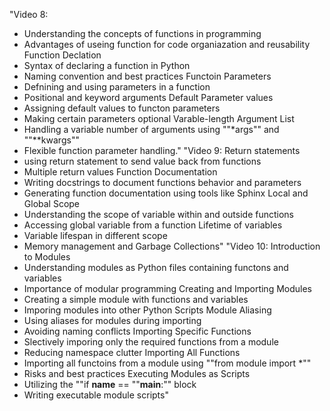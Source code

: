 
"Video 8:
- Understanding the concepts of functions in programming
- Advantages of useing function for code organiazation and reusability
Function Declation
- Syntax of declaring a function in Python
- Naming convention and best practices
Functoin Parameters
- Defnining and using parameters in a function
- Positional and keyword arguments
Default Parameter values
- Assigning default values to functon parameters
- Making certain parameters optional
Varable-length Argument List
- Handling a variable number of arguments using ""*args"" and ""**kwargs""
- Flexible function parameter handling."
"Video 9:
Return statements
- using return statement to send value back from functions
- Multiple return values
Function Documentation
- Writing docstrings to document functions behavior and parameters
- Generating function documentation using tools like Sphinx
Local and Global Scope
- Understanding the scope of variable within and outside functions
- Accessing global variable from a function
Lifetime of variables
- Variable lifespan in different scope
- Memory management and Garbage Collections"
"Video 10:
Introduction to Modules
- Understanding modules as Python files containing functons and variables
- Importance of modular programming
Creating and Importing Modules
- Creating a simple module with functions and variables
- Imporing modules into other Python Scripts
Module Aliasing
- Using aliases for modules during importing 
- Avoiding naming conflicts
Importing Specific Functions
- Slectively imporing only the required functions from a module
- Reducing namespace clutter
Importing All Functions
- Importing all functoins from a module using ""from module import *""
- Risks and best practices
Executing Modules as Scripts
- Utilizing the ""if __name__ == ""__main__:"" block
- Writing executable module scripts"